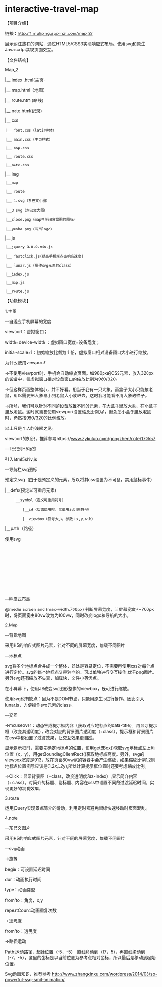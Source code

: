 # interactive-travel-map
【项目介绍】

链接：http://1.muliping.applinzi.com/map_2/

展示丽江旅程的网站，通过HTML5/CSS3实现响应式布局。使用svg和原生Javascript实现页面交互。

【文件结构】

Map_2
  
|__ index .html(主页)

|__ map.html（地图）

|__ route.html(路线)

|__ note.html(记录)

|__ css

	|__ font.css（latin字体）

	|__ main.css（主页样式）

	|__ map.css

	|__ route.css

	|__note.css

|__ img

	|__map

	|__ route

	|__ 1.svg（东巴文小图）

	|__3.svg（东巴文大图）

	|__close.png（map中关闭背景图的图标）

	|__yunhe.png（网页logo）

|__ js

	|__jquery-3.0.0.min.js
  
	|__ fastclick.js(提高手机端点击响应速度)
  
	|__ lunar.js（操作svg元素的class）
  
	|__index.js
  
	|__map.js
  
	|__route.js


【功能模块】

1.主页

--自适应手机屏幕的宽度

<meta name="viewport" content="width=device-width, initial-scale=1">

viewport：虚拟窗口；

width=device-width ：虚拟窗口宽度=设备宽度；

initial-scale=1：初始缩放比例为 1 倍，虚拟窗口相对设备窗口大小进行缩放。

为什么使用viewport?

->不使用viewport时，手机会自动缩放页面。如980px的CSS元素，放入320px的设备中，则虚拟窗口相对设备窗口的缩放比例为980/320。

->但这样页面整体缩小，并不好看。相当于我有一只大象，而盒子太小只能放老鼠，所以需要把大象缩小到老鼠大小放进去，这时我可能看不清大象的样子。

->所以，我们可以针对不同的设备放置不同的元素，在大盒子里放大象，在小盒子里放老鼠。这时就需要使用viewport设置缩放比例为1，避免在小盒子里放老鼠时，仍然按980/320的比例缩放。

以上只是个人的浅陋之见。

viewport的知识，推荐参考https://www.zybuluo.com/gongzhen/note/170557


-- IE识别H5标签

引入html5shiv.js


--导航栏svg图标

预定义svg（由于是预定义的元素，所以将其css设置为不可见，禁用鼠标事件）

|__defs(预定义可重用元素)

		|__symbol（定义可重用符号）
    
			|__id（后面使用时，需要用id引用符号）
      
			|__viewbox（符号大小，参数：x,y,w,h）
      
|__path（路径）

   使用svg
   
<svg><use xlink:href="#引用符号的id"></use></svg>


--响应式布局

@media screen and (max-width:768px) 判断屏幕宽度，当屏幕宽度<=768px时，将页面宽由80vw改为为100vw，同时改变logo和导航的大小。


2.Map

--背景地图

采用H5的响应式图片<picture><source>元素，针对不同的屏幕宽度，加载不同图片


--地标点

svg将多个地标点合并成一个整体，好处是容易定位，不需要再使用css对每个点进行定位。svg的每个地标点又是独立的，可以单独进行交互操作,优于png图片。另外svg还有缩放不失真，加载快，文件小等优点。

在小屏幕下，使用JS改变svg图形整体的viewbox，既可进行缩放。

使用svg也有缺点：因为不是DOM节点，只能用原生js进行操作。因此引入lunar.js，方便操作svg元素的class。


--交互

->mouseover：动态生成提示框内容（获取对应地标点的data-title），再显示提示框（改变其透明度），改变对应的背景图片透明度（+class）。提示框和背景图片在css中都设置了过渡效果，让交互效果更自然。

显示提示框时，需要先确定地标点的位置，使用getBBox()获取svg地标点左上角位置（x，y），用getBoundingClientRect()获取地标点高度。另外，svg的viewbox宽度是913，放在页面80vw宽的容器中会产生缩放，如果缩放比例1.2则地标点位置实际应该是(1.2*x,1.2*y),所以计算提示框位置时还要考虑缩放比例。

->Click：显示背景图（+class，改变透明度和z-index）,显示简介内容（+class）。对简介的标题、副标题、内容在css中设置不同的过渡延迟时间，实现更好的视觉效果。


3.route

运用jQuery实现景点简介的滑动，利用定时器避免鼠标快速移动时页面混乱。


4.note

--东巴文图片

采用H5的响应式图片<picture><source>元素，针对不同的屏幕宽度，加载不同图片

--svg动画

->旋转

<animateTransform attributeName="transform" begin="0s" dur="3s" type="rotate" from="0 132.5 36" to="360 134 38" repeatCount="indefinite"/>

begin：可设置延迟时间

dur：动画执行时间

type：动画类型

from/to：角度，x,y

repeatCount:动画重复次数

->透明度

<animate attributeName="opacity" from="1" to="0" begin="0.9s" dur="3s" repeatCount="indefinite" />

from/to：透明度

->路径运动

<animateMotion path="M-5,-5 l7,5 l-7,-5" begin="0.5s" dur="5s" repeatCount="indefinite"/>

Path:运动路径，起始位置（-5，-5），直线移动到（17，5），再直线移动到（-7，-5），这里的坐标是以当前位置为参考点相对坐标，所以最后是移动到起始位置。


Svg动画知识，推荐参考 http://www.zhangxinxu.com/wordpress/2014/08/so-powerful-svg-smil-animation/ 
